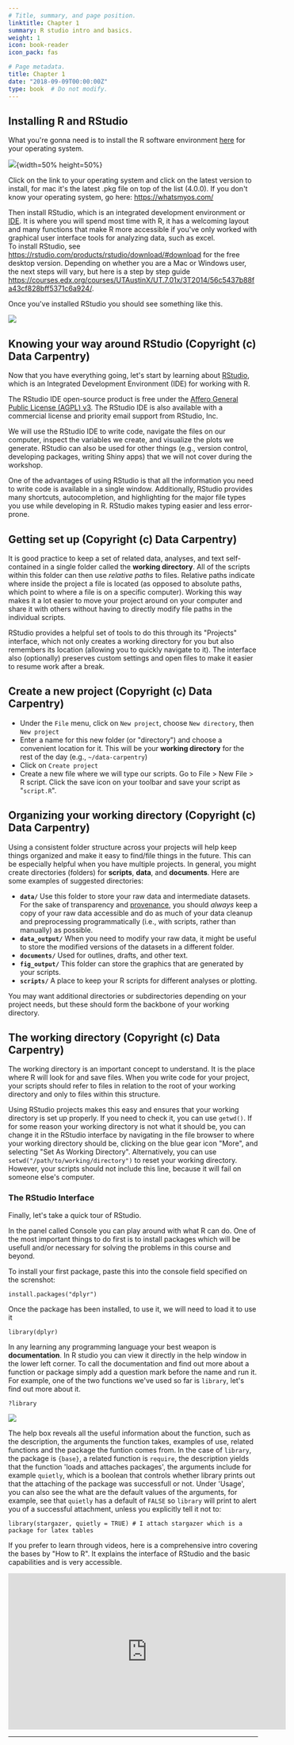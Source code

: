 ```yaml
---
# Title, summary, and page position.
linktitle: Chapter 1
summary: R studio intro and basics.
weight: 1
icon: book-reader
icon_pack: fas

# Page metadata.
title: Chapter 1
date: "2018-09-09T00:00:00Z"
type: book  # Do not modify.
---
```


## Installing R and RStudio

What you're gonna need is to install the R software environment [here](https://mirrors.dotsrc.org/cran/) for your operating system.
  
![](https://eeecon.uibk.ac.at/~discdown/rprogramming/images/02/02_R_cran.jpg){width=50% height=50%}  
  
Click on the link to your operating system and click on the latest version to install, for mac it's the latest .pkg file on top of the list (4.0.0). If you don't know your operating system, go here: https://whatsmyos.com/

Then install RStudio, which is an integrated development environment or [IDE](https://en.wikipedia.org/wiki/Integrated_development_environment). It is where you will spend most time with R, it has a welcoming layout and many functions that make R more accessible if you've only worked with graphical user interface tools for analyzing data, such as excel.  
To install RStudio, see https://rstudio.com/products/rstudio/download/#download for the free desktop version. Depending on whether you are a Mac or Windows user, the next steps will vary, but here is a step by step guide https://courses.edx.org/courses/UTAustinX/UT.7.01x/3T2014/56c5437b88fa43cf828bff5371c6a924/. 

Once you've installed RStudio you should see something like this.  
  
![](RStudioIntro1.png)


## Knowing your way around RStudio (Copyright (c) Data Carpentry)

Now that you have everything going, let's start by learning about [RStudio](https://www.rstudio.com/), which is an
Integrated Development Environment (IDE) for working with R.

The RStudio IDE open-source product is free under the
[Affero General Public License (AGPL) v3](https://www.gnu.org/licenses/agpl-3.0.en.html).
The RStudio IDE is also available with a commercial license and priority email
support from RStudio, Inc.

We will use the RStudio IDE to write code, navigate the files on our computer,
inspect the variables we create, and visualize the plots we generate. RStudio 
can also be used for other things (e.g., version control, developing packages, 
writing Shiny apps) that we will not cover during the workshop. 

One of the advantages of using RStudio is that all the information
you need to write code is available in a single window. Additionally, RStudio 
provides many shortcuts, autocompletion, and highlighting for the major file 
types you use while developing in R. RStudio makes typing easier and less
error-prone.


## Getting set up (Copyright (c) Data Carpentry)

It is good practice to keep a set of related data, analyses, and text
self-contained in a single folder called the **working directory**. All of the
scripts within this folder can then use *relative paths* to files. Relative paths
indicate where inside the project a file is located (as opposed to absolute paths, 
which point to where a file is on a specific computer). Working this way makes it
a lot easier to move your project around on your computer and share it with
others without having to directly modify file paths in the individual scripts.

RStudio provides a helpful set of tools to do this through its "Projects"
interface, which not only creates a working directory for you but also remembers
its location (allowing you to quickly navigate to it). The interface also 
(optionally) preserves custom settings and open files to make it easier to 
resume work after a break. 


## Create a new project (Copyright (c) Data Carpentry)

* Under the `File` menu, click on `New project`, choose `New directory`, then
  `New project`
* Enter a name for this new folder (or "directory") and choose a convenient
  location for it. This will be your **working directory** for the rest of the
  day (e.g., `~/data-carpentry`)
* Click on `Create project`
* Create a new file where we will type our scripts. Go to File > New File > R
  script. Click the save icon on your toolbar and save your script as
  "`script.R`".
  
## Organizing your working directory (Copyright (c) Data Carpentry)

Using a consistent folder structure across your projects will help keep things
organized and make it easy to find/file things in the future. This
can be especially helpful when you have multiple projects. In general, you might
create directories (folders) for **scripts**, **data**, and **documents**. Here
are some examples of suggested directories:

 - **`data/`** Use this folder to store your raw data and intermediate datasets. 
   For the sake of transparency and [provenance](https://en.wikipedia.org/wiki/Provenance), you
   should *always* keep a copy of your raw data accessible and do as much of
   your data cleanup and preprocessing programmatically (i.e., with scripts,
   rather than manually) as possible.
 - **`data_output/`** When you need to modify your raw data,
   it might be useful to store the modified versions of the datasets in a different folder.
 - **`documents/`** Used for outlines, drafts, and other
   text.
 - **`fig_output/`** This folder can store the graphics that are generated
   by your scripts.
 - **`scripts/`** A place to keep your R scripts for
   different analyses or plotting.

You may want additional directories or subdirectories depending on your project
needs, but these should form the backbone of your working directory.

<!-- ![Example of a working directory structure](../fig/working-directory-structure.png) -->

## The working directory (Copyright (c) Data Carpentry)

The working directory is an important concept to understand. It is the place
where R will look for and save files. When you write code for
your project, your scripts should refer to files in relation to the root of your working
directory and only to files within this structure.

Using RStudio projects makes this easy and ensures that your working directory
is set up properly. If you need to check it, you can use `getwd()`. If for some
reason your working directory is not what it should be, you can change it in the
RStudio interface by navigating in the file browser to where your working directory
should be, clicking on the blue gear icon "More", and selecting "Set As Working
Directory". Alternatively, you can use `setwd("/path/to/working/directory")` to
reset your working directory. However, your scripts should not include this line,
because it will fail on someone else's computer.

  
### The RStudio Interface  
Finally, let's take a quick tour of RStudio.

In the panel called Console you can play around with what R can do. One of the most important things to do first is to install packages which will be usefull and/or necessary for solving the problems in this course and beyond. 

To install your first package, paste this into the console field specified on the screnshot:
```
install.packages("dplyr")
```
Once the package has been installed, to use it, we will need to load it to use it 
```
library(dplyr)
```

In any learning any programming language your best weapon is __documentation__. In R studio you can view it directly in the help window in the lower left corner. To call the documentation and find out more about a function or package simply add a question mark before the name and run it. For example, one of the two functions we've used so far is `library`, let's find out more about it. 

```
?library
```
![](/RStudioIntro2.png)

The help box reveals all the useful information about the function, such as the description, the arguments the function takes, examples of use, related functions and the package the funtion comes from. In the case of `library`, the package is `{base}`, a related function is `require`, the description yields that the function 'loads and attaches packages', the arguments include for example `quietly`, which is a boolean that controls whether library prints out that the attaching of the package was successfull or not. Under 'Usage', you can also see the what are the default values of the arguments, for example, see that `quietly` has a default of `FALSE` so `library` will print to alert you of a successful attachment, unless you explicitly tell it not to: 
```
library(stargazer, quietly = TRUE) # I attach stargazer which is a package for latex tables
```  

If you prefer to learn through videos, here is a comprehensive intro covering the bases by "How to R". It explains the interface of RStudio and the basic capabilities and is very accessible.

<iframe width="560" height="315" src="https://www.youtube.com/embed/lVKMsaWju8w" frameborder="0"  allowfullscreen ></iframe>
  
------
